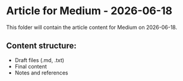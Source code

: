 # Article for Medium - 2026-06-18

This folder will contain the article content for Medium on 2026-06-18.

## Content structure:
- Draft files (.md, .txt)
- Final content
- Notes and references
